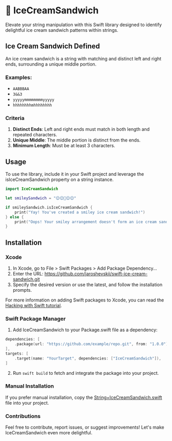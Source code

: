 # 🍨 IceCreamSandwich

Elevate your string manipulation with this Swift library designed to identify delightful ice cream sandwich patterns within strings.

## Ice Cream Sandwich Defined

An ice cream sandwich is a string with matching and distinct left and right ends, surrounding a unique middle portion.

### Examples:

- `AABBBAA`
- `3&&3`
- `yyyyymmmmmmmmyyyyy`
- `hhhhhhhhmhhhhhhhh`

### Criteria

1. **Distinct Ends**: Left and right ends must match in both length and repeated characters.
2. **Unique Middle**: The middle portion is distinct from the ends.
3. **Minimum Length**: Must be at least 3 characters.

## Usage

To use the library, include it in your Swift project and leverage the isIceCreamSandwich property on a string instance.

```swift
import IceCreamSandwich

let smileySandwich = "😊😊🍦😊😊"

if smileySandwich.isIceCreamSandwich {
    print("Yay! You've created a smiley ice cream sandwich!")
} else {
    print("Oops! Your smiley arrangement doesn't form an ice cream sandwich.")
}
```

## Installation

### Xcode

1. In Xcode, go to File > Swift Packages > Add Package Dependency...
2. Enter the URL: https://github.com/jaroshevskii/swift-ice-cream-sandwich.git
3. Specify the desired version or use the latest, and follow the installation prompts.

For more information on adding Swift packages to Xcode, you can read the [Hacking with Swift tutorial](https://www.hackingwithswift.com/books/ios-swiftui/adding-swift-package-dependencies-in-xcode).

### Swift Package Manager

1. Add IceCreamSandwich to your Package.swift file as a dependency:

```swift
dependencies: [
    .package(url: "https://github.com/example/repo.git", from: "1.0.0"),
],
targets: [
    .target(name: "YourTarget", dependencies: ["IceCreamSandwich"]),
]
```

2. Run `swift build` to fetch and integrate the package into your project.

### Manual Installation

If you prefer manual installation, copy the [String+IceCreamSandwich.swift](Sources/IceCreamSandwich/Extentions/String/String%2BIcecreamSandwich.swift) file into your project.

### Contributions

Feel free to contribute, report issues, or suggest improvements! Let's make IceCreamSandwich even more delightful.
